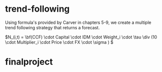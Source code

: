# trend-following
Using formula's provided by Carver in chapters 5-9, we create a multiple trend following strategy that returns a forecast.

$N_(i,t) = \bf(CCF) \cdot Capital \cdot IDM \cdot Weight_i \cdot \tau \div (10 \cdot Multiplier_i \cdot Price \cdot FX \cdot \sigma ) $
# finalproject
